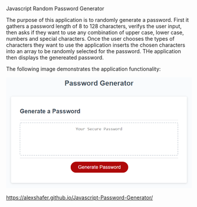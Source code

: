 Javascript Random Password Generator

The purpose of this application is to randomly generate a password. First it gathers a password length of 8 to 128 characters, verifys the user input, then asks if they want to use any combination of upper case, lower case, numbers and special characters. Once the user chooses the types of characters they want to use the application inserts the chosen characters into an array to be randomly selected for the password. THe application then displays the genereated password.

The following image demonstrates the application functionality:

![password generator demo](./03-javascript-homework-demo.png)

https://alexshafer.github.io/Javascript-Password-Generator/
